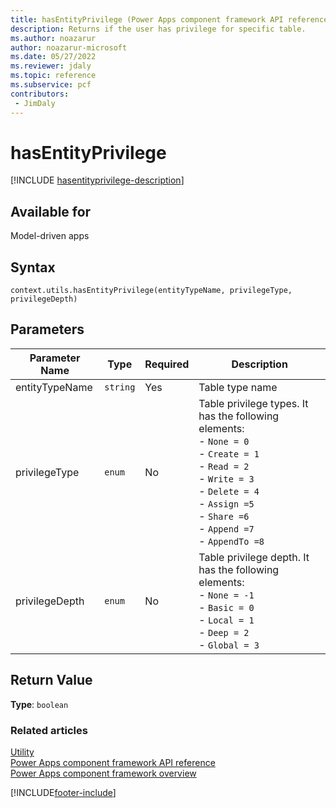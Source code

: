 ```yaml
---
title: hasEntityPrivilege (Power Apps component framework API reference) | Microsoft Docs
description: Returns if the user has privilege for specific table.
ms.author: noazarur
author: noazarur-microsoft
ms.date: 05/27/2022
ms.reviewer: jdaly
ms.topic: reference
ms.subservice: pcf
contributors:
 - JimDaly
---
```


# hasEntityPrivilege

[!INCLUDE [hasentityprivilege-description](includes/hasentityprivilege-description.md)]

## Available for 

Model-driven apps

## Syntax

`context.utils.hasEntityPrivilege(entityTypeName, privilegeType, privilegeDepth)`

## Parameters

| Parameter Name|Type|Required|Description|
| ------------- |----|--------|-----------|
|entityTypeName|`string`|Yes|Table type name|
|privilegeType|`enum`|No|Table privilege types. It has the following elements:<br/>- `None = 0`<br/>- `Create = 1` <br/>- `Read = 2`<br/>- `Write = 3`<br/>- `Delete = 4`<br/>- `Assign =5`<br/>- `Share =6`<br/>- `Append =7`<br/>- `AppendTo =8`|
|privilegeDepth|`enum`|No|Table privilege depth. It has the following elements: <br/>- `None = -1`<br/>- `Basic = 0`<br/>- `Local = 1`<br/>- `Deep = 2`<br/>- `Global = 3`|

## Return Value

**Type**: `boolean`

### Related articles

[Utility](../utility.md)<br/>
[Power Apps component framework API reference](../../reference/index.md)<br/>
[Power Apps component framework overview](../../overview.md)

[!INCLUDE[footer-include](../../../../includes/footer-banner.md)]
